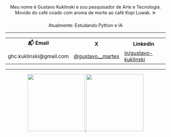 <div align="center">
Meu nome é Gustavo Kuklinski e sou pesquisador de Arte e Tecnologia.<br />
Movido do café coado com aroma de morte ao café Kopi Luwak. ☕ 
  <br /><br />
Atualmente: Estudando Python e IA 
  <br />
<hr />

<table>
  <tr>
    <th>📬 Email</th>
    <th>X</th>
    <th>Linkedin</th>
  </tr>
  <tr>
    <td>ghc.kuklinski@gmail.com</td>
    <td><a href="https://x.com/gustavo__martes">@gustavo__martes</a></td> 
    <td><a href="https://www.linkedin.com/in/gustavo-kuklinski">in/gustavo-kuklinski</a></td>
  </tr>
</table>
<hr />

<a href="#">
  <img height="180em" src="https://github-readme-stats-eight-theta.vercel.app/api?username=gustavokuklinski&show_icons=true&theme=algolia&include_all_commits=true&count_private=true"/>
  <img height="180em" src="https://github-readme-stats-eight-theta.vercel.app/api/top-langs/?username=gustavokuklinski&layout=compact&langs_count=8&theme=algolia"/>
</a>
</div>
